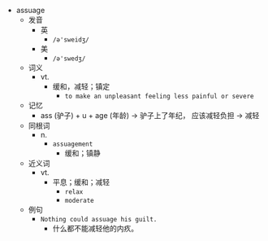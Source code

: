 - assuage
  - 发音
    - 英
      - `/ə'sweidʒ/`
    - 美
      - `/ə'swedʒ/`
  - 词义
    - vt.
      - 缓和，减轻；镇定
        - `to make an unpleasant feeling less painful or severe`
  - 记忆
    - ass (驴子) + u + age (年龄) → 驴子上了年纪， 应该减轻负担 → 减轻
  - 同根词
    - n.
      - `assuagement`
        - 缓和；镇静
  - 近义词
    - vt.
      - 平息；缓和；减轻
        - `relax`
        - `moderate`
  - 例句
    - `Nothing could assuage his guilt.`
      - 什么都不能减轻他的内疚。

